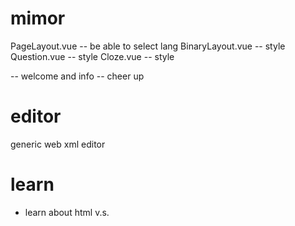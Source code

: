 # mimor

PageLayout.vue -- be able to select lang
BinaryLayout.vue -- style
Question.vue -- style
Cloze.vue -- style

<cover> -- welcome and info
<ending> -- cheer up

# editor

generic web xml editor

# learn

- learn about html <span> v.s. <div>
